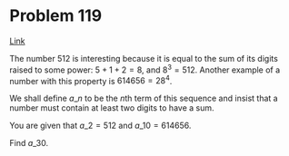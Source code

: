# Problem 119

[Link](https://projecteuler.net/problem=119)

The number $512$ is interesting because it is equal to the sum of its digits raised to some power: $5 + 1 + 2 = 8$, and $8^3 = 512$. Another example of a number with this property is $614656 = 28^4$.

We shall define $a\_n$ to be the $n$th term of this sequence and insist that a number must contain at least two digits to have a sum.

You are given that $a\_2 = 512$ and $a\_{10} = 614656$.

Find $a\_{30}$.
